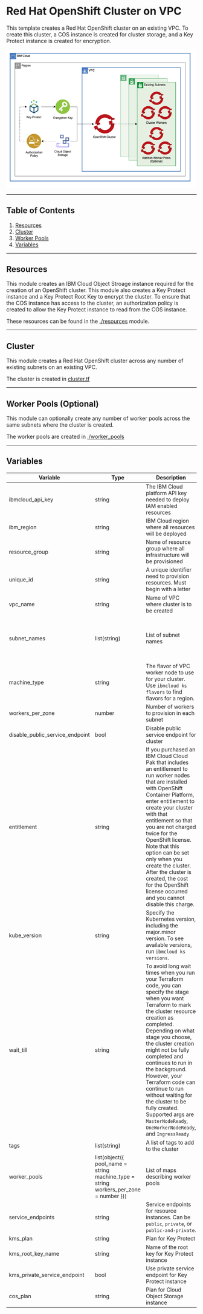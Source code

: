 # Red Hat OpenShift Cluster on VPC

This template creates a Red Hat OpenShift cluster on an existing VPC. To create this cluster, a COS instance is created for cluster storage, and a Key Protect instance is created for encryption.

![OpenShift Cluster](./.docs/roks-cluster.png)

---

## Table of Contents

1. [Resources](##resources)
2. [Cluster](##Cluster)
3. [Worker Pools](##worker-pools-(optional))
4. [Variables](##Variables)

---

## Resources

This module creates an IBM Cloud Object Stroage instance required for the creation of an OpenShift cluster. This module also creates a Key Protect instance and a Key Protect Root Key to encrypt the cluster. To ensure that the COS instance has access to the cluster, an authorization policy is created to allow the Key Protect instance to read from the COS instance.

These resources can be found in the [./resources](./resources) module.

---

## Cluster

This module creates a Red Hat OpenShift cluster across any number of existing subnets on an existing VPC.

The cluster is created in [cluster.tf](./cluster.tf)

---

## Worker Pools (Optional)

This module can optionally create any number of worker pools across the same subnets where the cluster is created. 

The worker pools are created in [./worker_pools](./worker_pools)

---

## Variables


Variable                        | Type                                                                                 | Description                                                                                                                                                                                                                                                                                                                                                                                                                                                                           | Default
------------------------------- | ------------------------------------------------------------------------------------ | ------------------------------------------------------------------------------------------------------------------------------------------------------------------------------------------------------------------------------------------------------------------------------------------------------------------------------------------------------------------------------------------------------------------------------------------------------------------------------------- |--------
ibmcloud_api_key                | string                                                                               | The IBM Cloud platform API key needed to deploy IAM enabled resources                                                                                                                                                                                                                                                                                                                                                                                                                 | 
ibm_region                      | string                                                                               | IBM Cloud region where all resources will be deployed                                                                                                                                                                                                                                                                                                                                                                                                                                 | 
resource_group                  | string                                                                               | Name of resource group where all infrastructure will be provisioned                                                                                                                                                                                                                                                                                                                                                                                                                   | `"asset-development"`
unique_id                       | string                                                                               | A unique identifier need to provision resources. Must begin with a letter                                                                                                                                                                                                                                                                                                                                                                                                             | `"asset-roks"`
vpc_name                        | string                                                                               | Name of VPC where cluster is to be created                                                                                                                                                                                                                                                                                                                                                                                                                                            | 
subnet_names                    | list(string)                                                                         | List of subnet names                                                                                                                                                                                                                                                                                                                                                                                                                                                                  | `[ "asset-multizone-zone-1-subnet-1", "asset-multizone-zone-1-subnet-2", "asset-multizone-zone-1-subnet-3" ]`
machine_type                    | string                                                                               | The flavor of VPC worker node to use for your cluster. Use `ibmcloud ks flavors` to find flavors for a region.                                                                                                                                                                                                                                                                                                                                                                        | `"bx2.4x16"`
workers_per_zone                | number                                                                               | Number of workers to provision in each subnet                                                                                                                                                                                                                                                                                                                                                                                                                                         | `2`
disable_public_service_endpoint | bool                                                                                 | Disable public service endpoint for cluster                                                                                                                                                                                                                                                                                                                                                                                                                                           | `false`
entitlement                     | string                                                                               | If you purchased an IBM Cloud Cloud Pak that includes an entitlement to run worker nodes that are installed with OpenShift Container Platform, enter entitlement to create your cluster with that entitlement so that you are not charged twice for the OpenShift license. Note that this option can be set only when you create the cluster. After the cluster is created, the cost for the OpenShift license occurred and you cannot disable this charge.                           | `"cloud_pak"`
kube_version                    | string                                                                               | Specify the Kubernetes version, including the major.minor version. To see available versions, run `ibmcloud ks versions`.                                                                                                                                                                                                                                                                                                                                                             | `"4.5.35_openshift"`
wait_till                       | string                                                                               | To avoid long wait times when you run your Terraform code, you can specify the stage when you want Terraform to mark the cluster resource creation as completed. Depending on what stage you choose, the cluster creation might not be fully completed and continues to run in the background. However, your Terraform code can continue to run without waiting for the cluster to be fully created. Supported args are `MasterNodeReady`, `OneWorkerNodeReady`, and `IngressReady`   | `"IngressReady"`
tags                            | list(string)                                                                         | A list of tags to add to the cluster                                                                                                                                                                                                                                                                                                                                                                                                                                                  | `[]`
worker_pools                    | list(object({ pool_name = string machine_type = string workers_per_zone = number })) | List of maps describing worker pools                                                                                                                                                                                                                                                                                                                                                                                                                                                  | `[]`
service_endpoints               | string                                                                               | Service endpoints for resource instances. Can be `public`, `private`, or `public-and-private`.                                                                                                                                                                                                                                                                                                                                                                                        | `"private"`
kms_plan                        | string                                                                               | Plan for Key Protect                                                                                                                                                                                                                                                                                                                                                                                                                                                                  | `"tiered-pricing"`
kms_root_key_name               | string                                                                               | Name of the root key for Key Protect instance                                                                                                                                                                                                                                                                                                                                                                                                                                         | `"root-key"`
kms_private_service_endpoint    | bool                                                                                 | Use private service endpoint for Key Protect instance                                                                                                                                                                                                                                                                                                                                                                                                                                 | `true`
cos_plan                        | string                                                                               | Plan for Cloud Object Storage instance                                                                                                                                                                                                                                                                                                                                                                                                                                                | `"standard"`
